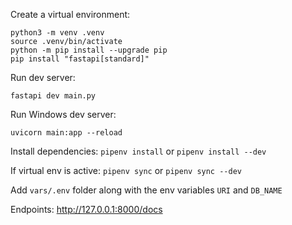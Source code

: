 Create a virtual environment:
```
python3 -m venv .venv
source .venv/bin/activate
python -m pip install --upgrade pip
pip install "fastapi[standard]"
```

Run dev server:
```
fastapi dev main.py
```

Run Windows dev server:
```
uvicorn main:app --reload
```

Install dependencies:
`pipenv install` or `pipenv install --dev`

If virtual env is active: `pipenv sync` or `pipenv sync --dev`

Add `vars/.env` folder along with the env variables `URI` and `DB_NAME`

Endpoints: http://127.0.0.1:8000/docs